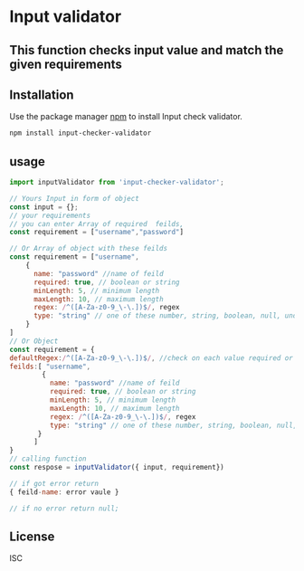 # Input validator
## This function checks input value and match the given requirements

## Installation
Use the package manager [npm](https://docs.npmjs.com/getting-started) to install Input check validator.

```bash
npm install input-checker-validator
```
## usage 
```javascript 
import inputValidator from 'input-checker-validator';

// Yours Input in form of object
const input = {};
// your requirements  
// you can enter Array of required  feilds,
const requirement = ["username","password"] 

// Or Array of object with these feilds 
const requirement = ["username",
    {
      name: "password" //name of feild 
      required: true, // boolean or string
      minLength: 5, // minimum length
      maxLength: 10, // maximum length
      regex: /^([A-Za-z0-9_\-\.])$/, regex
      type: "string" // one of these number, string, boolean, null, undefined, object, symbol
    }
] 
// Or Object 
const requirement = {
defaultRegex:/^([A-Za-z0-9_\-\.])$/, //check on each value required or not
feilds:[ "username",
        {
          name: "password" //name of feild 
          required: true, // boolean or string
          minLength: 5, // minimum length
          maxLength: 10, // maximum length
          regex: /^([A-Za-z0-9_\-\.])$/, regex
          type: "string" // one of these number, string, boolean, null, undefined, object, symbol
       }
      ]
}
// calling function 
const respose = inputValidator({ input, requirement})

// if got error return 
{ feild-name: error vaule }

// if no error return null;

```
## License
ISC
